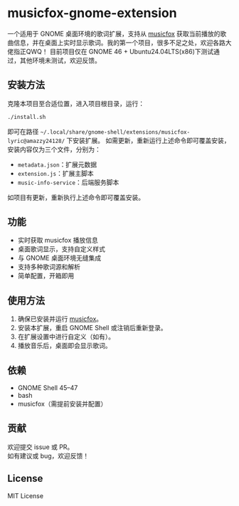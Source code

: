 # musicfox-gnome-extension

一个适用于 GNOME 桌面环境的歌词扩展，支持从 [musicfox](https://github.com/anythink/musicfox) 获取当前播放的歌曲信息，并在桌面上实时显示歌词。我的第一个项目，很多不足之处，欢迎各路大佬指正QWQ！
目前项目仅在 GNOME 46 + Ubuntu24.04LTS(x86)下测试通过，其他环境未测试，欢迎反馈。

## 安装方法
克隆本项目至合适位置，进入项目根目录，运行：
```bash
./install.sh
```
即可在路径 `~/.local/share/gnome-shell/extensions/musicfox-lyric@amazzy24128/` 下安装扩展。
如需更新，重新运行上述命令即可覆盖安装，安装内容仅为三个文件，分别为：
- `metadata.json`：扩展元数据
- `extension.js`：扩展主脚本
- `music-info-service`：后端服务脚本

如项目有更新，重新执行上述命令即可覆盖安装。

## 功能

- 实时获取 musicfox 播放信息
- 桌面歌词显示，支持自定义样式
- 与 GNOME 桌面环境无缝集成
- 支持多种歌词源和解析
- 简单配置，开箱即用

## 使用方法

1. 确保已安装并运行 [musicfox](https://github.com/anythink/musicfox)。
2. 安装本扩展，重启 GNOME Shell 或注销后重新登录。
3. 在扩展设置中进行自定义（如有）。
4. 播放音乐后，桌面即会显示歌词。

## 依赖

- GNOME Shell 45–47
- bash
- musicfox（需提前安装并配置）

## 贡献

欢迎提交 issue 或 PR。  
如有建议或 bug，欢迎反馈！

## License

MIT License